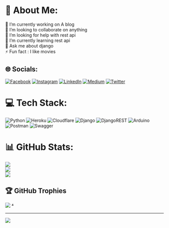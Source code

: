 # 💫 About Me:
🔭 I’m currently working on A blog <br>👯 I’m looking to collaborate on anything <br>🤝 I’m looking for help with rest api<br>🌱 I’m currently learning rest api<br>💬 Ask me about django<br>⚡ Fun fact : I like movies 


## 🌐 Socials:
[![Facebook](https://img.shields.io/badge/Facebook-%231877F2.svg?logo=Facebook&logoColor=white)](https://facebook.com/madvirus) [![Instagram](https://img.shields.io/badge/Instagram-%23E4405F.svg?logo=Instagram&logoColor=white)](https://instagram.com/1madvirus) [![LinkedIn](https://img.shields.io/badge/LinkedIn-%230077B5.svg?logo=linkedin&logoColor=white)](https://linkedin.com/in/edwin-ayabie-4b3588185) [![Medium](https://img.shields.io/badge/Medium-12100E?logo=medium&logoColor=white)](https://medium.com/@madvirus ) [![Twitter](https://img.shields.io/badge/Twitter-%231DA1F2.svg?logo=Twitter&logoColor=white)](https://twitter.com/1madvirus) 

# 💻 Tech Stack:
![Python](https://img.shields.io/badge/python-3670A0?style=for-the-badge&logo=python&logoColor=ffdd54) ![Heroku](https://img.shields.io/badge/heroku-%23430098.svg?style=for-the-badge&logo=heroku&logoColor=white) ![Cloudflare](https://img.shields.io/badge/Cloudflare-F38020?style=for-the-badge&logo=Cloudflare&logoColor=white) ![Django](https://img.shields.io/badge/django-%23092E20.svg?style=for-the-badge&logo=django&logoColor=white) ![DjangoREST](https://img.shields.io/badge/DJANGO-REST-ff1709?style=for-the-badge&logo=django&logoColor=white&color=ff1709&labelColor=gray) ![Arduino](https://img.shields.io/badge/-Arduino-00979D?style=for-the-badge&logo=Arduino&logoColor=white) ![Postman](https://img.shields.io/badge/Postman-FF6C37?style=for-the-badge&logo=postman&logoColor=white) ![Swagger](https://img.shields.io/badge/-Swagger-%23Clojure?style=for-the-badge&logo=swagger&logoColor=white)
# 📊 GitHub Stats:
![](https://github-readme-stats.vercel.app/api?username=madvirus-ops&theme=dark&hide_border=false&include_all_commits=true&count_private=true)<br/>
![](https://github-readme-streak-stats.herokuapp.com/?user=madvirus-ops&theme=dark&hide_border=false)<br/>
![](https://github-readme-stats.vercel.app/api/top-langs/?username=madvirus-ops&theme=dark&hide_border=false&include_all_commits=true&count_private=true&layout=compact)

## 🏆 GitHub Trophies
![](https://github-profile-trophy.vercel.app/?username=madvirus-ops&theme=apprentice&no-frame=false&no-bg=false&margin-w=4)
⁴



---
[![](https://visitcount.itsvg.in/api?id=madvirus-ops&icon=1&color=0)](https://visitcount.itsvg.in)
